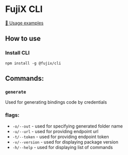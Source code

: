 # FujiX CLI

[👾 Usage examples](https://github.com/fujix-io/fujix-examples)

## How to use

### Install CLI
```
npm install -g @fujix/cli
```

## Commands:

### `generate`
Used for generating bindings code by credentials

### flags:
  - `-o/--out` - used for specifying generated folder name
  - `-u/--url` - used for providing endpoint url
  - `-t/--token` - used for providing endpoint token 
  - `-v/--version` - used for displaying package version
  - `-h/--help` - used for displaying list of commands
